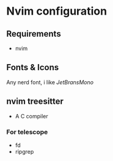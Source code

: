 # Nvim configuration


## Requirements

- nvim

## Fonts & Icons
Any nerd font, i like *JetBransMono*

## nvim treesitter
 - A C compiler

### For telescope
- fd
- ripgrep


